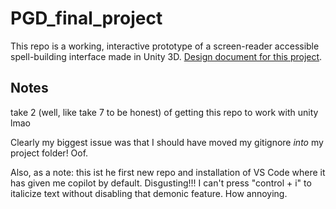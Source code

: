 # PGD_final_project
This repo is a working, interactive prototype of a screen-reader accessible spell-building interface made in Unity 3D. [Design document for this project](https://docs.google.com/presentation/d/1C_QJr883xCOYB-PaV-upiVGqxSruFsfX0Jco_oc1GrQ/edit?usp=sharing).


## Notes
take 2 (well, like take 7 to be honest) of getting this repo to work with unity lmao

Clearly my biggest issue was that I should have moved my gitignore _into_ my project folder! Oof.

Also, as a note: this ist he first new repo and installation of VS Code where it has given me copilot by default. Disgusting!!! I can't press "control + i" to italicize text without disabling that demonic feature. How annoying.
